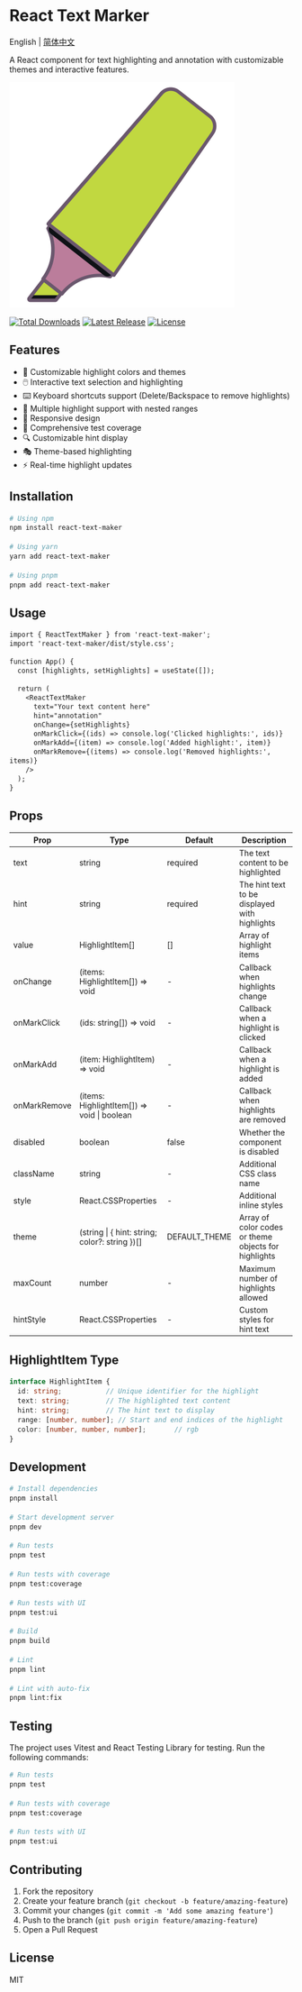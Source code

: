 # React Text Marker

English | [简体中文](README.zh-CN.md)

A React component for text highlighting and annotation with customizable themes and interactive features.

<p>
  <img src="https://raw.githubusercontent.com/shiyangzhaoa/react-text-maker/130be7a481f79713293fa6b98570b29868c0176d/logo.svg" alt="Tailwind Tool">
</p>
<p>
  <a href="https://www.npmjs.com/package/react-text-maker"><img src="https://img.shields.io/npm/dm/react-text-maker?style=flat-square" alt="Total Downloads"></a>
  <a href="https://www.npmjs.com/package/react-text-maker"><img src="https://img.shields.io/bundlephobia/minzip/react-text-maker?style=flat-square" alt="Latest Release"></a>
  <a href="https://github.com/shiyangzhaoa/react-text-maker/blob/main/LICENSE"><img src="https://shields.io/github/license/shiyangzhaoa/react-text-maker?style=flat-square" alt="License"></a>
</p>

## Features

- 🎨 Customizable highlight colors and themes
- 🖱️ Interactive text selection and highlighting
- ⌨️ Keyboard shortcuts support (Delete/Backspace to remove highlights)
- 🎯 Multiple highlight support with nested ranges
- 📱 Responsive design
- 🧪 Comprehensive test coverage
- 🔍 Customizable hint display
- 🎭 Theme-based highlighting
- ⚡ Real-time highlight updates

## Installation

```bash
# Using npm
npm install react-text-maker

# Using yarn
yarn add react-text-maker

# Using pnpm
pnpm add react-text-maker
```

## Usage

```tsx
import { ReactTextMaker } from 'react-text-maker';
import 'react-text-maker/dist/style.css';

function App() {
  const [highlights, setHighlights] = useState([]);

  return (
    <ReactTextMaker
      text="Your text content here"
      hint="annotation"
      onChange={setHighlights}
      onMarkClick={(ids) => console.log('Clicked highlights:', ids)}
      onMarkAdd={(item) => console.log('Added highlight:', item)}
      onMarkRemove={(items) => console.log('Removed highlights:', items)}
    />
  );
}
```

## Props

| Prop | Type | Default | Description |
|------|------|---------|-------------|
| text | string | required | The text content to be highlighted |
| hint | string | required | The hint text to be displayed with highlights |
| value | HighlightItem[] | [] | Array of highlight items |
| onChange | (items: HighlightItem[]) => void | - | Callback when highlights change |
| onMarkClick | (ids: string[]) => void | - | Callback when a highlight is clicked |
| onMarkAdd | (item: HighlightItem) => void | - | Callback when a highlight is added |
| onMarkRemove | (items: HighlightItem[]) => void \| boolean | - | Callback when highlights are removed |
| disabled | boolean | false | Whether the component is disabled |
| className | string | - | Additional CSS class name |
| style | React.CSSProperties | - | Additional inline styles |
| theme | (string \| { hint: string; color?: string })[] | DEFAULT_THEME | Array of color codes or theme objects for highlights |
| maxCount | number | - | Maximum number of highlights allowed |
| hintStyle | React.CSSProperties | - | Custom styles for hint text |

## HighlightItem Type

```typescript
interface HighlightItem {
  id: string;           // Unique identifier for the highlight
  text: string;         // The highlighted text content
  hint: string;         // The hint text to display
  range: [number, number]; // Start and end indices of the highlight
  color: [number, number, number];       // rgb
}
```

## Development

```bash
# Install dependencies
pnpm install

# Start development server
pnpm dev

# Run tests
pnpm test

# Run tests with coverage
pnpm test:coverage

# Run tests with UI
pnpm test:ui

# Build
pnpm build

# Lint
pnpm lint

# Lint with auto-fix
pnpm lint:fix
```

## Testing

The project uses Vitest and React Testing Library for testing. Run the following commands:

```bash
# Run tests
pnpm test

# Run tests with coverage
pnpm test:coverage

# Run tests with UI
pnpm test:ui
```

## Contributing

1. Fork the repository
2. Create your feature branch (`git checkout -b feature/amazing-feature`)
3. Commit your changes (`git commit -m 'Add some amazing feature'`)
4. Push to the branch (`git push origin feature/amazing-feature`)
5. Open a Pull Request

## License

MIT
